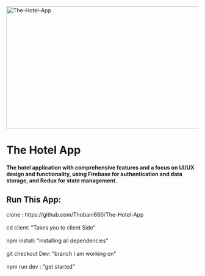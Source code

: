 <img src="https://socialify.git.ci/Thobani660/The-Hotel-App/image?language=1&owner=1&name=1&stargazers=1&theme=Light" alt="The-Hotel-App" width="640" height="320" />
<h1>The Hotel App</h1>
<h4> The hotel application with comprehensive features and a focus on UI/UX design
and functionality, using Firebase for authentication and data storage, and Redux for
state management.</h4>
<h2>Run This App:</h2>
<p>
  clone : https://github.com/Thobani660/The-Hotel-App <br></br>
  cd client: "Takes you to client Side" <br></br>
  npm install: "installing all dependencies" <br></br>
  git checkout Dev: "branch I am working on" <br></br>
  npm run dev : "get started"
</p>

